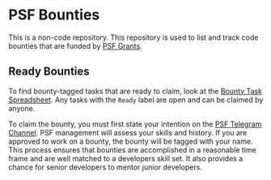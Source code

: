 # PSF Bounties
This is a non-code repository. This repository is used to list and track code bounties that are funded by [PSF Grants](https://psfoundation.cash/grants/).

## Ready Bounties
To find bounty-tagged tasks that are ready to claim, look at the [Bounty Task Spreadsheet](./bounties.csv). Any tasks with the `Ready` label are open and can be claimed by anyone.

To claim the bounty, you must first state your intention on the [PSF Telegram Channel](https://t.me/permissionless_software). PSF management will assess your skills and history. If you are approved to work on a bounty, the bounty will be tagged with your name. This process ensures that bounties are accomplished in a reasonable time frame and are well matched to a developers skill set. It also provides a chance for senior developers to mentor junior developers.
